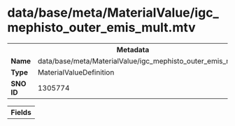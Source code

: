 <h1>data/base/meta/MaterialValue/igc_mephisto_outer_emis_mult.mtv</h1><table><tr><th colspan="100%">Metadata</th></tr><tr><td><b>Name</b></td><td>data/base/meta/MaterialValue/igc_mephisto_outer_emis_mult.mtv</td></tr><tr><td><b>Type</b></td><td>MaterialValueDefinition</td></tr><tr><td><b>SNO ID</b></td><td>1305774</td></tr></table>

<table><tr><th colspan="100%">Fields</th></tr></table>

